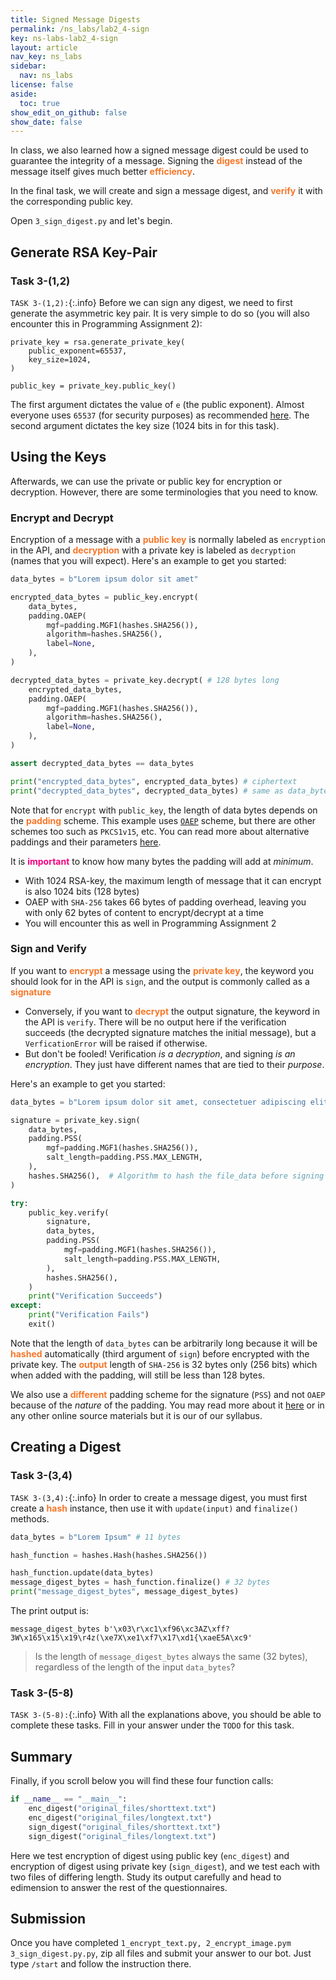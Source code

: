```yaml
---
title: Signed Message Digests
permalink: /ns_labs/lab2_4-sign
key: ns-labs-lab2_4-sign
layout: article
nav_key: ns_labs
sidebar:
  nav: ns_labs
license: false
aside:
  toc: true
show_edit_on_github: false
show_date: false
---
```


In class, we also learned how a signed message digest could be used to guarantee the integrity of a message. Signing the <span style="color:#f77729;"><b>digest</b></span> instead of the message itself gives much better <span style="color:#f77729;"><b>efficiency</b></span>.

In the final task, we will create and sign a message digest, and <span style="color:#f77729;"><b>verify</b></span> it with the corresponding public key.

Open `3_sign_digest.py` and let's begin.

## Generate RSA Key-Pair

### Task 3-(1,2)

`TASK 3-(1,2):`{:.info} Before we can sign any digest, we need to first generate the asymmetric key pair. It is very simple to do so (you will also encounter this in Programming Assignment 2):

```
private_key = rsa.generate_private_key(
    public_exponent=65537,
    key_size=1024,
)

public_key = private_key.public_key()
```

The first argument dictates the value of `e` (the public exponent). Almost everyone uses `65537` (for security purposes) as recommended [here](https://cryptography.io/en/latest/hazmat/primitives/asymmetric/rsa/). The second argument dictates the key size (1024 bits in for this task).

## Using the Keys

Afterwards, we can use the private or public key for encryption or decryption. However, there are some terminologies that you need to know.

### Encrypt and Decrypt

Encryption of a message with a <span style="color:#f77729;"><b>public key</b></span> is normally labeled as `encryption` in the API, and <span style="color:#f77729;"><b>decryption</b></span> with a private key is labeled as `decryption` (names that you will expect). Here's an example to get you started:

```python
data_bytes = b"Lorem ipsum dolor sit amet"

encrypted_data_bytes = public_key.encrypt(
    data_bytes,
    padding.OAEP(
        mgf=padding.MGF1(hashes.SHA256()),
        algorithm=hashes.SHA256(),
        label=None,
    ),
)

decrypted_data_bytes = private_key.decrypt( # 128 bytes long
    encrypted_data_bytes,
    padding.OAEP(
        mgf=padding.MGF1(hashes.SHA256()),
        algorithm=hashes.SHA256(),
        label=None,
    ),
)

assert decrypted_data_bytes == data_bytes

print("encrypted_data_bytes", encrypted_data_bytes) # ciphertext
print("decrypted_data_bytes", decrypted_data_bytes) # same as data_bytes
```

Note that for `encrypt` with `public_key`, the length of data bytes depends on the <span style="color:#f77729;"><b>padding</b></span> scheme. This example uses [`OAEP`](https://link.springer.com/referenceworkentry/10.1007/978-1-4419-5906-5_150) scheme, but there are other schemes too such as `PKCS1v15`, etc. You can read more about alternative paddings and their parameters [here](https://cryptography.io/en/latest/hazmat/primitives/asymmetric/rsa/#module-cryptography.hazmat.primitives.asymmetric.padding).

It is <span style="color:#f7007f;"><b>important</b></span> to know how many bytes the padding will add at _minimum_.

- With 1024 RSA-key, the maximum length of message that it can encrypt is also 1024 bits (128 bytes)
- OAEP with `SHA-256` takes 66 bytes of padding overhead, leaving you with only 62 bytes of content to encrypt/decrypt at a time
- You will encounter this as well in Programming Assignment 2

### Sign and Verify

If you want to <span style="color:#f77729;"><b>encrypt</b></span> a message using the <span style="color:#f77729;"><b>private key</b></span>, the keyword you should look for in the API is `sign`, and the output is commonly called as a <span style="color:#f77729;"><b>signature</b></span>

- Conversely, if you want to <span style="color:#f77729;"><b>decrypt</b></span> the output signature, the keyword in the API is `verify`. There will be no output here if the verification succeeds (the decrypted signature matches the initial message), but a `VerficationError` will be raised if otherwise.
- But don't be fooled! Verification _is a decryption_, and signing _is an encryption_. They just have different names that are tied to their _purpose_.

Here's an example to get you started:

```python
data_bytes = b"Lorem ipsum dolor sit amet, consectetuer adipiscing elit, sed diam nonummy nibh euismod tincidunt ut laoreet dolore magna" # 121 bytes

signature = private_key.sign(
    data_bytes,
    padding.PSS(
        mgf=padding.MGF1(hashes.SHA256()),
        salt_length=padding.PSS.MAX_LENGTH,
    ),
    hashes.SHA256(),  # Algorithm to hash the file_data before signing
)

try:
    public_key.verify(
        signature,
        data_bytes,
        padding.PSS(
            mgf=padding.MGF1(hashes.SHA256()),
            salt_length=padding.PSS.MAX_LENGTH,
        ),
        hashes.SHA256(),
    )
    print("Verification Succeeds")
except:
    print("Verification Fails")
    exit()
```

Note that the length of `data_bytes` can be arbitrarily long because it will be <span style="color:#f77729;"><b>hashed</b></span> automatically (third argument of `sign`) before encrypted with the private key. The <span style="color:#f77729;"><b>output</b></span> length of `SHA-256` is 32 bytes only (256 bits) which when added with the padding, will still be less than 128 bytes.

We also use a <span style="color:#f77729;"><b>different</b></span> padding scheme for the signature (`PSS`) and not `OAEP` because of the _nature_ of the padding. You may read more about it [here](https://www.cryptosys.net/pki/manpki/pki_rsaschemes.html) or in any other online source materials but it is our of our syllabus.

## Creating a Digest

### Task 3-(3,4)

`TASK 3-(3,4):`{:.info} In order to create a message digest, you must first create a <span style="color:#f77729;"><b>hash</b></span> instance, then use it with `update(input)` and `finalize()` methods.

```python
data_bytes = b"Lorem Ipsum" # 11 bytes

hash_function = hashes.Hash(hashes.SHA256())

hash_function.update(data_bytes)
message_digest_bytes = hash_function.finalize() # 32 bytes
print("message_digest_bytes", message_digest_bytes)
```

The print output is:

```
message_digest_bytes b'\x03\r\xc1\xf96\xc3AZ\xff?3W\x165\x15\x19\r4z(\xe7X\xe1\xf7\x17\xd1{\xaeE5A\xc9'
```

> Is the length of `message_digest_bytes` always the same (32 bytes), regardless of the length of the input `data_bytes`?

### Task 3-(5-8)

`TASK 3-(5-8):`{:.info} With all the explanations above, you should be able to complete these tasks. Fill in your answer under the `TODO` for this task.

## Summary

Finally, if you scroll below you will find these four function calls:

```python
if __name__ == "__main__":
    enc_digest("original_files/shorttext.txt")
    enc_digest("original_files/longtext.txt")
    sign_digest("original_files/shorttext.txt")
    sign_digest("original_files/longtext.txt")
```

Here we test encryption of digest using public key (`enc_digest`) and encryption of digest using private key (`sign_digest`), and we test each with two files of differing length. Study its output carefully and head to edimension to answer the rest of the questionnaires.

## Submission

Once you have completed `1_encrypt_text.py, 2_encrypt_image.pym 3_sign_digest.py.py`, zip all files and submit your answer to our bot. Just type `/start` and follow the instruction there.
